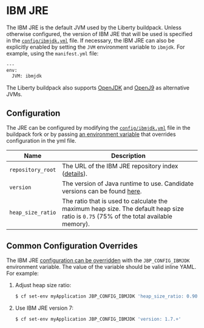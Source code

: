 # IBM JRE
The IBM JRE is the default JVM used by the Liberty buildpack. Unless otherwise configured, the version of IBM JRE that will be used is specified in the [`config/ibmjdk.yml`][] file. If necessary, the IBM JRE can also be explicitly enabled by setting the `JVM` environment variable to `ibmjdk`. For example, using the `manifest.yml` file:

```bash
---
env:
  JVM: ibmjdk
```

The Liberty buildpack also supports [OpenJDK](open-jdk.md) and [OpenJ9](openj9.md) as alternative JVMs.

## Configuration

The JRE can be configured by modifying the [`config/ibmjdk.yml`][] file in the buildpack fork or by passing [an environment variable](configuration.md) that overrides configuration in the yml file.

| Name | Description
| ---- | -----------
| `repository_root` | The URL of the IBM JRE repository index ([details][repositories]).
| `version` | The version of Java runtime to use.  Candidate versions can be found [here][index.yml].
| `heap_size_ratio` | The ratio that is used to calculate the maximum heap size. The default heap size ratio is `0.75` (75% of the total available memory).

## Common Configuration Overrides

The IBM JRE [configuration can be overridden](configuration.md) with the `JBP_CONFIG_IBMJDK` environment variable. The value of the variable should be valid inline YAML. For example:

1. Adjust heap size ratio:

   ```bash
   $ cf set-env myApplication JBP_CONFIG_IBMJDK 'heap_size_ratio: 0.90'
   ```

1. Use IBM JRE version 7:

   ```bash
   $ cf set-env myApplication JBP_CONFIG_IBMJDK 'version: 1.7.+'
   ```

[`config/ibmjdk.yml`]: ../config/ibmjdk.yml
[index.yml]: http://public.dhe.ibm.com/ibmdl/export/pub/systems/cloud/runtimes/java/meta/jre/linux/x86_64/index.yml
[repositories]: util-repositories.md
